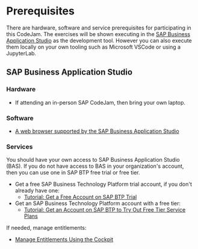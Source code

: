 # Prerequisites

There are hardware, software and service prerequisites for participating in this CodeJam. The exercises will be shown executing in the [SAP Business Application Studio](https://community.sap.com/topics/business-application-studio) as the development tool. However you can also execute them locally on your own tooling such as Microsoft VSCode or using a JupyterLab. 

## SAP Business Application Studio

### Hardware

* If attending an in-person SAP CodeJam, then bring your own laptop.

### Software

* [A web browser supported by the SAP Business Application Studio](https://help.sap.com/docs/SAP%20Business%20Application%20Studio/9d1db9835307451daa8c930fbd9ab264/8f46c6e6f86641cc900871c903761fd4.html#availability)

### Services

You should have your own access to SAP Business Application Studio (BAS). If you do not have access to BAS in your organization's account, then you can use one in SAP BTP free trial or free tier.

* Get a free SAP Business Technology Platform trial account, if you don't already have one:
  * [Tutorial: Get a Free Account on SAP BTP Trial](https://developers.sap.com/tutorials/hcp-create-trial-account.html)
* Get an SAP Business Technology Platform account with a free tier:
  * [Tutorial: Get an Account on SAP BTP to Try Out Free Tier Service Plans](https://developers.sap.com/tutorials/btp-free-tier-account.html)

If needed, manage entitlements:
* [Manage Entitlements Using the Cockpit](https://developers.sap.com/tutorials/btp-cockpit-entitlements.html)